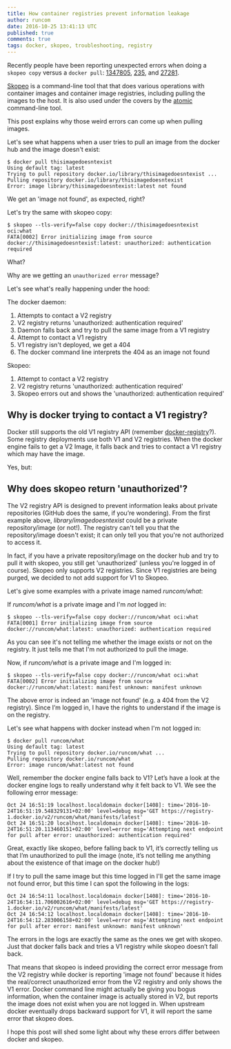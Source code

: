 ```yaml
---
title: How container registries prevent information leakage
author: runcom
date: 2016-10-25 13:41:13 UTC
published: true
comments: true
tags: docker, skopeo, troubleshooting, registry
---
```


Recently people have been reporting unexpected errors when doing a `skopeo copy` versus a `docker pull`:  [1347805](https://bugzilla.redhat.com/show_bug.cgi?id=1347805), [235](https://github.com/projectatomic/skopeo/issues/235), and [27281](https://github.com/docker/docker/issues/27281).


[Skopeo](https://github.com/projectatomic/skopeo) is a command-line tool that that does various operations with container images and container image registries, including pulling the images to the host.  It is also used under the covers by the [atomic](https://github.com/projectatomic/atomic) command-line tool.

This post explains why those weird errors can come up when pulling images.

Let's see what happens when a user tries to pull an image from the docker hub and the image doesn't exist:

```
$ docker pull thisimagedoesntexist
Using default tag: latest
Trying to pull repository docker.io/library/thisimagedoesntexist ...
Pulling repository docker.io/library/thisimagedoesntexist
Error: image library/thisimagedoesntexist:latest not found
```

We get an 'image not found', as expected, right?

Let's try the same with skopeo copy:

```
$ skopeo --tls-verify=false copy docker://thisimagedoesntexist oci:what
FATA[0002] Error initializing image from source docker://thisimagedoesntexist:latest: unauthorized: authentication required
```

What?

Why are we getting an `unauthorized error` message?

Let's see what's really happening under the hood:

The docker daemon:

1. Attempts to contact a V2 registry
2. V2 registry returns 'unauthorized: authentication required'
3. Daemon falls back and try to pull the same image from a V1 registry
4. Attempt to contact a V1 registry
5. V1 registry isn't deployed, we get a 404
6. The docker command line interprets the 404 as an image not found

Skopeo:

1. Attempt to contact a V2 registry
2. V2 registry returns 'unauthorized: authentication required'
3. Skopeo errors out and shows the  'unauthorized: authentication required'

## Why is docker trying to contact a V1 registry?

Docker still  supports the old V1 registry API (remember [docker-registry](https://github.com/docker/docker-registry)?).
Some registry deployments use both V1 and V2 registries.  When the  docker engine fails to get a V2 Image, it falls back and tries to contact a V1 registry which may have the image.

Yes, but:

## Why does skopeo return 'unauthorized'?

The V2 registry API is designed to prevent information leaks about private repositories (GitHub does the same, if you’re wondering).
From the first example above, *library/imagedoesntexist* could be a private repository/image (or not!).  The registry can't tell you that the repository/image doesn't exist; it can only tell you that you're not authorized to access it.

In fact, if you have a private repository/image on the docker hub and try to pull it with skopeo, you still get 'unauthorized' (unless you're logged in of course).
Skopeo only supports V2 registries. Since V1 registries are being purged, we decided to not add support for V1 to Skopeo.

Let's give some examples with a private image named *runcom/what*:

If *runcom/what* is a private image and I'm *not* logged in:

```
$ skopeo --tls-verify=false copy docker://runcom/what oci:what
FATA[0001] Error initializing image from source docker://runcom/what:latest: unauthorized: authentication required
```

As you can see it's not telling me whether the image exists or not on the registry. It just tells me that I'm not authorized to pull the image.

Now, if *runcom/what* is a private image and I'm logged in:

```
$ skopeo --tls-verify=false copy docker://runcom/what oci:what
FATA[0002] Error initializing image from source docker://runcom/what:latest: manifest unknown: manifest unknown
```

The above error is indeed an 'image not found' (e.g. a 404 from the V2 registry). Since I’m logged in,  I have the rights to understand if the image is on the registry.

Let's see what happens with docker instead when I'm not logged in:

```
$ docker pull runcom/what                                                     
Using default tag: latest
Trying to pull repository docker.io/runcom/what ...
Pulling repository docker.io/runcom/what
Error: image runcom/what:latest not found
```

Well, remember the docker engine falls back to V1? Let’s have a look at the docker engine logs to really understand why it felt back to V1. We see the following error message:

```
Oct 24 16:51:19 localhost.localdomain docker[1408]: time='2016-10-24T16:51:19.548329131+02:00' level=debug msg='GET https://registry-1.docker.io/v2/runcom/what/manifests/latest'
Oct 24 16:51:20 localhost.localdomain docker[1408]: time='2016-10-24T16:51:20.113460151+02:00' level=error msg='Attempting next endpoint for pull after error: unauthorized: authentication required'
```

Great, exactly like skopeo, before falling back to V1, it’s correctly telling us that I’m unauthorized to pull the image (note, it’s not telling me anything about the existence of that image on the docker hub!)

If I try to pull the same image but this time logged in I'll get the same image not found error, but this time I can spot the following in the logs:

```
Oct 24 16:54:11 localhost.localdomain docker[1408]: time='2016-10-24T16:54:11.706002616+02:00' level=debug msg='GET https://registry-1.docker.io/v2/runcom/what/manifests/latest'
Oct 24 16:54:12 localhost.localdomain docker[1408]: time='2016-10-24T16:54:12.283006158+02:00' level=error msg='Attempting next endpoint for pull after error: manifest unknown: manifest unknown'
```

The errors in the logs are exactly the same as the ones we get with skopeo. Just that docker falls back and tries a V1 registry while skopeo doesn’t fall back.

That means that skopeo is indeed providing the correct error message from the V2 registry while docker is reporting 'image not found' because it hides the real/correct unauthorized error from the V2 registry and only shows the V1 error.  Docker command line might actually be giving you bogus information, when the container image is actually stored in V2, but reports the image does not exist when you are not logged in.  When upstream docker eventually drops backward support for V1, it will report the same error that skopeo does.

I hope this post will shed some light about why these errors differ between docker and skopeo.
